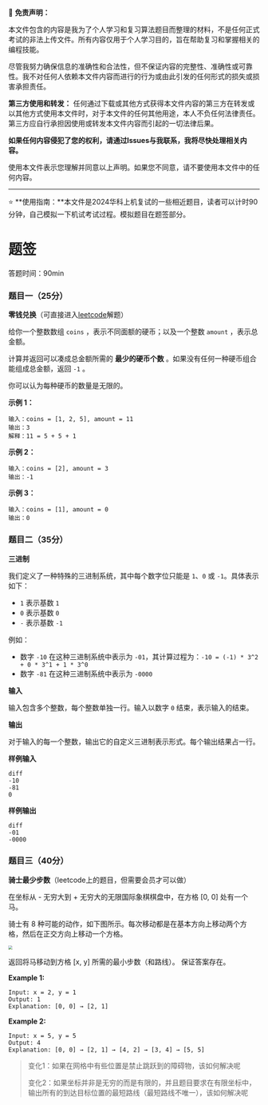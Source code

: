 

:red_circle: **免责声明：**

本文件包含的内容是我为了个人学习和复习算法题目而整理的材料，不是任何正式考试的非法上传文件。所有内容仅用于个人学习目的，旨在帮助复习和掌握相关的编程技能。

尽管我努力确保信息的准确性和合法性，但不保证内容的完整性、准确性或可靠性。我不对任何人依赖本文件内容而进行的行为或由此引发的任何形式的损失或损害承担责任。

**第三方使用和转发：**
任何通过下载或其他方式获得本文件内容的第三方在转发或以其他方式使用本文件时，对于本文件的任何其他用途，本人不负任何法律责任。第三方应自行承担因使用或转发本文件内容而引起的一切法律后果。

**如果任何内容侵犯了您的权利，请通过Issues与我联系，我将尽快处理相关内容。**

使用本文件表示您理解并同意以上声明。如果您不同意，请不要使用本文件中的任何内容。

---

:star: **使用指南：**本文件是2024华科上机复试的一些相近题目，读者可以计时90分钟，自己模拟一下机试考试过程。模拟题目在题签部分。





# 题签

答题时间：90min

### 题目一（25分）

**零钱兑换**（可直接进入[leetcode](https://leetcode.cn/problems/coin-change/)解题）

给你一个整数数组 `coins` ，表示不同面额的硬币；以及一个整数 `amount` ，表示总金额。

计算并返回可以凑成总金额所需的 **最少的硬币个数** 。如果没有任何一种硬币组合能组成总金额，返回 `-1` 。

你可以认为每种硬币的数量是无限的。

**示例 1：**

```
输入：coins = [1, 2, 5], amount = 11
输出：3 
解释：11 = 5 + 5 + 1
```

**示例 2：**

```
输入：coins = [2], amount = 3
输出：-1
```

**示例 3：**

```
输入：coins = [1], amount = 0
输出：0
```



### 题目二（35分）

**三进制**

我们定义了一种特殊的三进制系统，其中每个数字位只能是 `1`、`0` 或 `-1`。具体表示如下：

- `1` 表示基数 `1`
- `0` 表示基数 `0`
- `-` 表示基数 `-1`

例如：

- 数字 `-10` 在这种三进制系统中表示为 `-01`，其计算过程为：`-10 = (-1) * 3^2 + 0 * 3^1 + 1 * 3^0`
- 数字 `-81` 在这种三进制系统中表示为 `-0000`

**输入**

输入包含多个整数，每个整数单独一行。输入以数字 `0` 结束，表示输入的结束。

**输出**

对于输入的每一个整数，输出它的自定义三进制表示形式。每个输出结果占一行。

**样例输入**

```
diff
-10
-81
0
```

**样例输出**

```
diff
-01
-0000
```



### 题目三（40分）

**骑士最少步数**（leetcode上的题目，但需要会员才可以做）

在坐标从 - 无穷大到 + 无穷大的无限国际象棋棋盘中，在方格 [0, 0] 处有一个马。

骑士有 8 种可能的动作，如下图所示。每次移动都是在基本方向上移动两个方格，然后在正交方向上移动一个方格。

<img src="https://assets.leetcode.com/uploads/2018/10/12/knight.png" style="zoom:50%;" >

返回将马移动到方格 [x, y] 所需的最小步数（和路线）。 保证答案存在。

**Example 1:**

```
Input: x = 2, y = 1
Output: 1
Explanation: [0, 0] → [2, 1]
```

**Example 2:**

```
Input: x = 5, y = 5
Output: 4
Explanation: [0, 0] → [2, 1] → [4, 2] → [3, 4] → [5, 5]
```



> 变化1：如果在网格中有些位置是禁止跳跃到的障碍物，该如何解决呢
>
> 变化2：如果坐标并非是无穷的而是有限的，并且题目要求在有限坐标中，输出所有的到达目标位置的最短路线（最短路线不唯一），该如何解决呢
